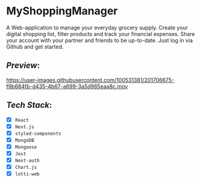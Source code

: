 # MyShoppingManager

A Web-application to manage your everyday grocery supply. Create your digital shopping list, filter products and track your financial expenses. Share your account with your partner and friends to be up-to-date. Just log in via Github and get started.

## _Preview_:
https://user-images.githubusercontent.com/100531381/201706675-f9b684fb-d435-4b67-a699-3a5d965eaa8c.mov

## _Tech Stack_:

- [x] `React`
- [x] `Next.js`
- [x] `styled-components`
- [x] `MongoDB`
- [x] `Mongoose`
- [x] `Jest`
- [x] `Next-auth`
- [x] `Chart.js`
- [x] `lotti-web`
